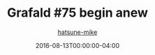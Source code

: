 ---
title: "Grafald #75 begin anew"
type: "image"
date: 2016-08-13T00:00:00-04:00
draft: false
categories:
- comics
- collaborations
tags:
- grafald
image_path: "../img/2016/75.png"
alt_text: ""
is_subpage: true
author: "[hatsune-mike](https://cohost.org/hatsune-mike)"
---